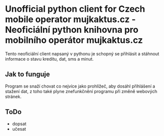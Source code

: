 Unofficial python client for Czech mobile operator mujkaktus.cz - Neoficiální python knihovna pro mobilního operátor mujkaktus.cz
==========

Tento neoficiální client napsaný v pythonu je schopný se přihlásit a stáhnout informace o stavu kreditu, dat, sms a minut.

## Jak to funguje

Program se snaží chovat co nejvíce jako prohlížeč, aby dosáhl přihlášení a stažení dat, z toho také plyne znefunkčnění programu při změně webových stránek.

## ToDo

 - dopsat
 - učesat